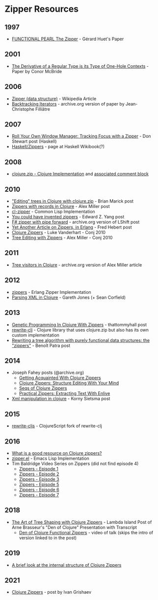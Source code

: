 # Zipper Resources

## 1997

* [FUNCTIONAL PEARL The
  Zipper](https://www.st.cs.uni-saarland.de/edu/seminare/2005/advanced-fp/docs/huet-zipper.pdf) -
  Gérard Huet's Paper

## 2001

* [The Derivative of a Regular Type is its Type of One-Hole
  Contexts](http://strictlypositive.org/diff.pdf) - Paper by Conor
  McBride

## 2006

* [Zipper (data
  structure)](https://en.wikipedia.org/wiki/Zipper_(data_structure)) -
  Wikipedia Article
* [Backtracking
  Iterators](https://web.archive.org/web/20240416221628/https://www.lri.fr/~filliatr/publis/enum2.pdf) -
  archive.org version of paper by Jean-Christophe Filliâtre

## 2007

* [Roll Your Own Window Manager: Tracking Focus with a
  Zipper](https://donsbot.wordpress.com/2007/05/17/roll-your-own-window-manager-tracking-focus-with-a-zipper/) -
  Don Stewart post (Haskell)
* [Haskell/Zippers](https://en.wikibooks.org/wiki/Haskell/Zippers) -
  page at Haskell Wikibook(?)

## 2008

* [clojure.zip - Clojure
  Implementation](https://github.com/clojure/clojure/blob/31a051dbd65eb0d55603fe8cba998abe4c0f14e2/src/zip.clj)
  and [associated comment
  block](https://github.com/clojure/clojure/blob/31a051dbd65eb0d55603fe8cba998abe4c0f14e2/src/zip.clj#L197-L221)

## 2010

* ["Editing" trees in Clojure with
  clojure.zip](http://www.exampler.com/blog/2010/09/01/editing-trees-in-clojure-with-clojurezip/) -
  Brian Marick post
* [Zippers with records in
  Clojure](https://puredanger.github.io/tech.puredanger.com/2010/10/22/zippers-with-records-in-clojure/) -
  Alex Miller post
* [cl-zipper](https://github.com/danielfm/cl-zipper) - Common Lisp
  Implementation
* [You could have invented
  zippers](http://blog.ezyang.com/2010/04/you-could-have-invented-zippers/) -
  Edward Z. Yang post
* [F# zipper with pipe
  forward](https://web.archive.org/web/20101231210759/http://www.lshift.net/blog/2010/12/30/f-zipper-with-pipe-forward) -
  archive.org version of LShift post
* [Yet Another Article on Zippers, in
  Erlang](https://ferd.ca/yet-another-article-on-zippers.html) - Fred
  Hebert post
* [Clojure Zippers](https://www.youtube.com/watch?v=6c4DJX2Xr3k) -
  Luke Vanderhart - Conj 2010
* [Tree Editing with
  Zippers](https://www.youtube.com/watch?v=PS61gtzgnpE) - Alex
  Miller - Conj 2010

## 2011

* [Tree visitors in
  Clojure](https://web.archive.org/web/20110924033129/https://www.ibm.com/developerworks/library/j-treevisit/) -
  archive.org version of Alex Miller article

## 2012

* [zippers](https://github.com/ferd/zippers) - Erlang Zipper
  Implementation
* [Parsing XML in
  Clojure](https://clojure-doc.org/articles/cookbooks/parsing_xml_with_zippers/) - Gareth Jones (+ Sean Corfield)

## 2013

* [Genetic Programming In Clojure With
  Zippers](http://www.thattommyhall.com/2013/08/23/genetic-programming-in-clojure-with-zippers/) -
  thattommyhall post
* [rewrite-clj](https://github.com/clj-commons/rewrite-clj/tree/e85db07bb7664264680cf12e5c4db2c03507e68a) -
  Clojure library that uses clojure.zip but also has its own custom
  implementation
* [Rewriting a tree algorithm with purely functional data structures:
  the
  "zippers"](https://www.benoitpatra.com/2013/07/24/rethink-a-basic-tree-algorithm-with-purely-functional-data-structures-the-zippers/) -
  Benoît Patra post

## 2014

* Joseph Fahey posts (@archive.org)
  * [Getting Acquainted With Clojure
    Zippers](https://web.archive.org/web/20220219131230/http://josf.info/blog/2014/03/21/getting-acquainted-with-clojure-zippers/)
  * [Clojure Zippers: Structure Editing With Your
    Mind](https://web.archive.org/web/20220327063559/http://josf.info/blog/2014/03/28/clojure-zippers-structure-editing-with-your-mind/)
  * [Seqs of Clojure
    Zippers](https://web.archive.org/web/20220407184944/http://josf.info/blog/2014/04/14/seqs-of-clojure-zippers/)
  * [Practical Zippers: Extracting Text With
    Enlive](https://web.archive.org/web/20220407184944/http://josf.info/blog/2014/10/02/practical-zippers-extracting-text-with-enlive/)
* [Xml manipulation in
  clojure](https://blog.korny.info/2014/03/08/xml-for-fun-and-profit.html) -
  Korny Sietsma post

## 2015

* [rewrite-cljs](https://github.com/clj-commons/rewrite-cljs/commit/47e44032aebb6d94dfd59d66c99f66af385de2e2) -
  ClojureScript fork of rewrite-clj

## 2016

* [What is a good resource on Clojure
  zippers?](https://www.reddit.com/r/Clojure/comments/4la8gs/what_is_a_good_resource_on_clojure_zippers/)
* [zipper.el](https://github.com/xiongtx/zipper.el) - Emacs Lisp
  Implementation
* Tim Baldridge Video Series on Zippers (did not find episode 4)
  * [Zippers - Episode 1](https://www.youtube.com/watch?v=GzM9ASu2luw)
  * [Zippers - Episode 2](https://www.youtube.com/watch?v=5VAEXYYdfWY)
  * [Zippers - Episode 3](https://www.youtube.com/watch?v=-us4-NwUauU)
  * [Zippers - Episode 5](https://www.youtube.com/watch?v=_fTcOfSHouQ)
  * [Zippers - Episode 6](https://www.youtube.com/watch?v=zyljqeZzmdE)
  * [Zippers - Episode 7](https://www.youtube.com/watch?v=j3TtkPj0W-8)

## 2018

* [The Art of Tree Shaping with Clojure
  Zippers](https://lambdaisland.com/blog/2018-11-26-art-tree-shaping-clojure-zip) -
  Lambda Island Post of Arne Brasseur's "Den of Clojure" Presentation
  with Transcript
  * [Den of Clojure Functional
    Zippers](https://www.youtube.com/watch?v=HJJG-xbXRdg) - video of
    talk (skips the intro of version linked to in the post)

## 2019

* [A brief look at the internal structure of Clojure
  Zippers](https://blog.jakubholy.net/2019/briefly-internal-structure-of-clojure-zippers/)

## 2021

* [Clojure Zippers](https://grishaev.me/en/clojure-zippers/) - post by Ivan Grishaev

